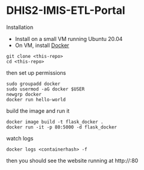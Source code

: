 # DHIS2-IMIS-ETL-Portal

Installation

* Install on a small VM running Ubuntu 20.04
* On VM, install [Docker](https://docs.docker.com/engine/install/ubuntu/)

```
git clone <this-repo>
cd <this-repo>
```

then set up permissions

```
sudo groupadd docker
sudo usermod -aG docker $USER
newgrp docker
docker run hello-world
```

build the image and run it

```
docker image build -t flask_docker . 
docker run -it -p 80:5000 -d flask_docker
```

watch logs

```
docker logs <containerhash> -f
```

then you should see the website running at http://<yourIP>:80